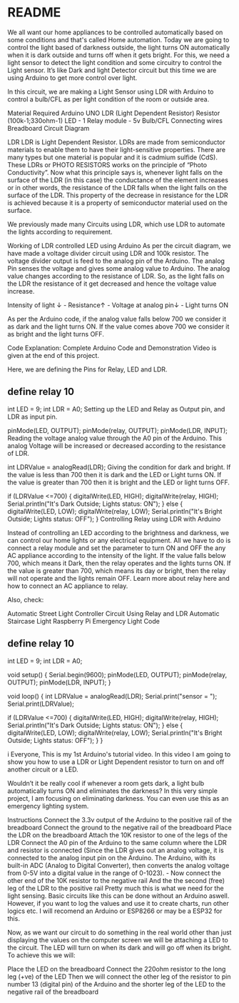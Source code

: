 # README

We all want our home appliances to be controlled automatically based on some conditions and that's called Home automation. Today we are going to control the light based of darkness outside, the light turns ON automatically when it is dark outside and turns off when it gets bright. For this, we need a light sensor to detect the light condition and some circuitry to control the Light sensor. It’s like Dark and light Detector circuit but this time we are using Arduino to get more control over light.

In this circuit, we are making a Light Sensor using LDR with Arduino to control a bulb/CFL as per light condition of the room or outside area.

Material Required Arduino UNO LDR \(Light Dependent Resistor\) Resistor \(100k-1;330ohm-1\) LED - 1 Relay module - 5v Bulb/CFL Connecting wires Breadboard Circuit Diagram

LDR LDR is Light Dependent Resistor. LDRs are made from semiconductor materials to enable them to have their light-sensitive properties. There are many types but one material is popular and it is cadmium sulfide \(CdS\). These LDRs or PHOTO RESISTORS works on the principle of “Photo Conductivity”. Now what this principle says is, whenever light falls on the surface of the LDR \(in this case\) the conductance of the element increases or in other words, the resistance of the LDR falls when the light falls on the surface of the LDR. This property of the decrease in resistance for the LDR is achieved because it is a property of semiconductor material used on the surface.

We previously made many Circuits using LDR, which use LDR to automate the lights according to requirement.

Working of LDR controlled LED using Arduino As per the circuit diagram, we have made a voltage divider circuit using LDR and 100k resistor. The voltage divider output is feed to the analog pin of the Arduino. The analog Pin senses the voltage and gives some analog value to Arduino. The analog value changes according to the resistance of LDR. So, as the light falls on the LDR the resistance of it get decreased and hence the voltage value increase.

Intensity of light ↓ - Resistance↑ - Voltage at analog pin↓ - Light turns ON

As per the Arduino code, if the analog value falls below 700 we consider it as dark and the light turns ON. If the value comes above 700 we consider it as bright and the light turns OFF.

Code Explanation: Complete Arduino Code and Demonstration Video is given at the end of this project.

Here, we are defining the Pins for Relay, LED and LDR.

## define relay 10

int LED = 9; int LDR = A0; Setting up the LED and Relay as Output pin, and LDR as input pin.

pinMode\(LED, OUTPUT\); pinMode\(relay, OUTPUT\); pinMode\(LDR, INPUT\); Reading the voltage analog value through the A0 pin of the Arduino. This analog Voltage will be increased or decreased according to the resistance of LDR.

int LDRValue = analogRead\(LDR\); Giving the condition for dark and bright. If the value is less than 700 then it is dark and the LED or Light turns ON. If the value is greater than 700 then it is bright and the LED or light turns OFF.

if \(LDRValue &lt;=700\) { digitalWrite\(LED, HIGH\); digitalWrite\(relay, HIGH\); Serial.println\("It's Dark Outside; Lights status: ON"\); } else { digitalWrite\(LED, LOW\); digitalWrite\(relay, LOW\); Serial.println\("It's Bright Outside; Lights status: OFF"\); } Controlling Relay using LDR with Arduino ​

Instead of controlling an LED according to the brightness and darkness, we can control our home lights or any electrical equipment. All we have to do is connect a relay module and set the parameter to turn ON and OFF the any AC appliance according to the intensity of the light. If the value falls below 700, which means it Dark, then the relay operates and the lights turns ON. If the value is greater than 700, which means its day or bright, then the relay will not operate and the lights remain OFF. Learn more about relay here and how to connect an AC appliance to relay.

Also, check:

Automatic Street Light Controller Circuit Using Relay and LDR Automatic Staircase Light Raspberry Pi Emergency Light Code

## define relay 10

int LED = 9; int LDR = A0;

void setup\(\) { Serial.begin\(9600\); pinMode\(LED, OUTPUT\); pinMode\(relay, OUTPUT\); pinMode\(LDR, INPUT\); }

void loop\(\) { int LDRValue = analogRead\(LDR\); Serial.print\("sensor = "\); Serial.print\(LDRValue\);

if \(LDRValue &lt;=700\) { digitalWrite\(LED, HIGH\); digitalWrite\(relay, HIGH\); Serial.println\("It's Dark Outside; Lights status: ON"\); } else { digitalWrite\(LED, LOW\); digitalWrite\(relay, LOW\); Serial.println\("It's Bright Outside; Lights status: OFF"\); } }

i Everyone, This is my 1st Arduino's tutorial video. In this video I am going to show you how to use a LDR or Light Dependent resistor to turn on and off another circuit or a LED.

Wouldn’t it be really cool if whenever a room gets dark, a light bulb automatically turns ON and eliminates the darkness? In this very simple project, I am focusing on eliminating darkness. You can even use this as an emergency lighting system.

Instructions Connect the 3.3v output of the Arduino to the positive rail of the breadboard Connect the ground to the negative rail of the breadboard Place the LDR on the breadboard Attach the 10K resistor to one of the legs of the LDR Connect the A0 pin of the Arduino to the same column where the LDR and resistor is connected \(Since the LDR gives out an analog voltage, it is connected to the analog input pin on the Arduino. The Arduino, with its built-in ADC \(Analog to Digital Converter\), then converts the analog voltage from 0-5V into a digital value in the range of 0-1023\). - Now connect the other end of the 10K resistor to the negative rail And the the second \(free\) leg of the LDR to the positive rail Pretty much this is what we need for the light sensing. Basic circuits like this can be done without an Arduino aswell. However, if you want to log the values and use it to create charts, run other logics etc. I will recomend an Arduino or ESP8266 or may be a ESP32 for this.

Now, as we want our circuit to do something in the real world other than just displaying the values on the computer screen we will be attaching a LED to the circuit. The LED will turn on when its dark and will go off when its bright. To achieve this we will:

Place the LED on the breadboard Connect the 220ohm resistor to the long leg \(+ve\) of the LED Then we will connect the other leg of the resistor to pin number 13 \(digital pin\) of the Arduino and the shorter leg of the LED to the negative rail of the breadboard

